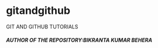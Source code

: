 # gitandgithub
GIT AND GITHUB TUTORIALS
<br>
<h5>AUTHOR OF THE REPOSITORY:BIKRANTA KUMAR BEHERA<h5/>


